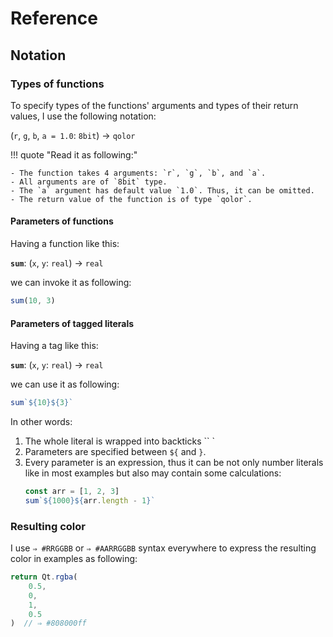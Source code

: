 # Reference

## Notation

### Types of functions

To specify types of the functions' arguments and types of their return values, I use the following notation:

(`r`, `g`, `b`, `a = 1.0`: `8bit`) &rarr; `qolor`

!!! quote "Read it as following:"

	- The function takes 4 arguments: `r`, `g`, `b`, and `a`.
	- All arguments are of `8bit` type.
	- The `a` argument has default value `1.0`. Thus, it can be omitted.
	- The return value of the function is of type `qolor`.

#### Parameters of functions

Having a function like this:

**`sum`**: (`x`, `y`: `real`) &rarr; `real`

we can invoke it as following:

```js
sum(10, 3)
```

#### Parameters of tagged literals

Having a tag like this:

**`sum`**: (`x`, `y`: `real`) &rarr; `real`

we can use it as following:
```js
sum`${10}${3}`
```

In other words:

1. The whole literal is wrapped into backticks `` `
2. Parameters are specified between `${` and `}`.
3. Every parameter is an expression, thus it can be not only number literals like in most examples but also may contain some calculations:
	```js
	const arr = [1, 2, 3]
	sum`${1000}${arr.length - 1}`
	```

### Resulting color

I use `⇒ #RRGGBB` or `⇒ #AARRGGBB` syntax everywhere to express the resulting color in examples as following:

```qml hl_lines="6"
return Qt.rgba(
	0.5,
	0,
	1,
	0.5
)  // ⇒ #808000ff
```
